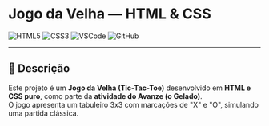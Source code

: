 # Jogo da Velha — HTML & CSS  

![HTML5](https://img.shields.io/badge/HTML5-E34F26?style=for-the-badge&logo=html5&logoColor=white)
![CSS3](https://img.shields.io/badge/CSS3-1572B6?style=for-the-badge&logo=css3&logoColor=white)
![VSCode](https://img.shields.io/badge/Feito%20no-VS%20Code-0078D7?style=for-the-badge&logo=visualstudiocode&logoColor=white)
![GitHub](https://img.shields.io/badge/Repositório-GitHub-181717?style=for-the-badge&logo=github)

---

## 📘 Descrição  
Este projeto é um **Jogo da Velha (Tic-Tac-Toe)** desenvolvido em **HTML e CSS puro**, como parte da **atividade do Avanze (o Gelado)**.  
O jogo apresenta um tabuleiro 3x3 com marcações de "X" e "O", simulando uma partida clássica.  
